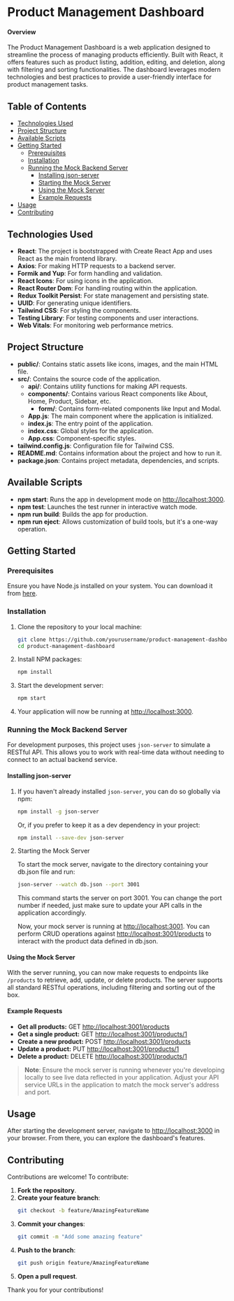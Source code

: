 # Product Management Dashboard

#### Overview

The Product Management Dashboard is a web application designed to streamline the process of managing products efficiently. Built with React, it offers features such as product listing, addition, editing, and deletion, along with filtering and sorting functionalities. The dashboard leverages modern technologies and best practices to provide a user-friendly interface for product management tasks.

## Table of Contents

- [Technologies Used](#technologies-used)
- [Project Structure](#project-structure)
- [Available Scripts](#available-scripts)
- [Getting Started](#getting-started)
  - [Prerequisites](#prerequisites)
  - [Installation](#installation)
  - [Running the Mock Backend Server](#running-the-mock-backend-server)
    - [Installing json-server](#installing-json-server)
    - [Starting the Mock Server](#starting-the-mock-server)
    - [Using the Mock Server](#using-the-mock-server)
    - [Example Requests](#example-requests)
- [Usage](#usage)
- [Contributing](#contributing)

## Technologies Used

- **React**: The project is bootstrapped with Create React App and uses React as the main frontend library.
- **Axios**: For making HTTP requests to a backend server.
- **Formik and Yup**: For form handling and validation.
- **React Icons**: For using icons in the application.
- **React Router Dom**: For handling routing within the application.
- **Redux Toolkit Persist**: For state management and persisting state.
- **UUID**: For generating unique identifiers.
- **Tailwind CSS**: For styling the components.
- **Testing Library**: For testing components and user interactions.
- **Web Vitals**: For monitoring web performance metrics.

## Project Structure

- **public/**: Contains static assets like icons, images, and the main HTML file.
- **src/**: Contains the source code of the application.
  - **api/**: Contains utility functions for making API requests.
  - **components/**: Contains various React components like About, Home, Product, Sidebar, etc.
    - **form/**: Contains form-related components like Input and Modal.
  - **App.js**: The main component where the application is initialized.
  - **index.js**: The entry point of the application.
  - **index.css**: Global styles for the application.
  - **App.css**: Component-specific styles.
- **tailwind.config.js**: Configuration file for Tailwind CSS.
- **README.md**: Contains information about the project and how to run it.
- **package.json**: Contains project metadata, dependencies, and scripts.

## Available Scripts

- **npm start**: Runs the app in development mode on [http://localhost:3000](http://localhost:3000).
- **npm test**: Launches the test runner in interactive watch mode.
- **npm run build**: Builds the app for production.
- **npm run eject**: Allows customization of build tools, but it's a one-way operation.

## Getting Started

### Prerequisites

Ensure you have Node.js installed on your system. You can download it from [here](https://nodejs.org/).

### Installation

1. Clone the repository to your local machine:
   ```bash
   git clone https://github.com/yourusername/product-management-dashboard.git
   cd product-management-dashboard
   ```
2. Install NPM packages:
   ```bash
   npm install
   ```
3. Start the development server:
   ```bash
   npm start
   ```
4. Your application will now be running at [http://localhost:3000](http://localhost:3000).

### Running the Mock Backend Server

For development purposes, this project uses `json-server` to simulate a RESTful API. This allows you to work with real-time data without needing to connect to an actual backend service.

#### Installing json-server

1. If you haven't already installed `json-server`, you can do so globally via npm:

   ```bash
   npm install -g json-server
   ```

   Or, if you prefer to keep it as a dev dependency in your project:

   ```bash
   npm install --save-dev json-server
   ```

2. Starting the Mock Server

   To start the mock server, navigate to the directory containing your db.json file and run:

   ```bash
   json-server --watch db.json --port 3001
   ```

   This command starts the server on port 3001. You can change the port number if needed, just make sure to update your API calls in the application accordingly.

   Now, your mock server is running at [http://localhost:3001](http://localhost:3001). You can perform CRUD operations against [http://localhost:3001/products](http://localhost:3001/products) to interact with the product data defined in db.json.

#### Using the Mock Server

With the server running, you can now make requests to endpoints like `/products` to retrieve, add, update, or delete products. The server supports all standard RESTful operations, including filtering and sorting out of the box.

#### Example Requests

- **Get all products:** GET [http://localhost:3001/products](http://localhost:3001/products)
- **Get a single product:** GET [http://localhost:3001/products/1](http://localhost:3001/products/1)
- **Create a new product:** POST [http://localhost:3001/products](http://localhost:3001/products)
- **Update a product:** PUT [http://localhost:3001/products/1](http://localhost:3001/products/1)
- **Delete a product:** DELETE [http://localhost:3001/products/1](http://localhost:3001/products/1)

> **Note**: Ensure the mock server is running whenever you're developing locally to see live data reflected in your application. Adjust your API service URLs in the application to match the mock server's address and port.

## Usage

After starting the development server, navigate to [http://localhost:3000](http://localhost:3000) in your browser. From there, you can explore the dashboard's features.

## Contributing

Contributions are welcome! To contribute:

1. **Fork the repository**.
2. **Create your feature branch**:
   ```bash
   git checkout -b feature/AmazingFeatureName
   ```
3. **Commit your changes**:
   ```bash
   git commit -m "Add some amazing feature"
   ```
4. **Push to the branch**:
   ```bash
   git push origin feature/AmazingFeatureName
   ```
5. **Open a pull request**.

Thank you for your contributions!
